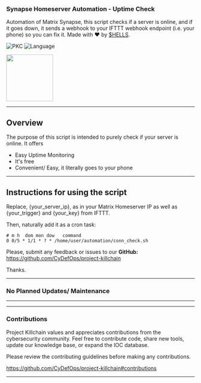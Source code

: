 ### Synapse Homeserver Automation - Uptime Check
Automation of Matrix Synapse, this script checks if a server is online, and if it goes down, it sends a webhook to your IFTTT webhook endpoint (i.e. your phone) so you can fix it. Made with :heart: by [$HELLS](https://github.com/ntwrite).

![PKC](https://img.shields.io/badge/Project-%20Killchain-357441)
![Language](https://img.shields.io/badge/Language-%20Shell-357441?style=flat-square)

<img src="https://camo.githubusercontent.com/1ff5370fbb2b1778bb50775f7a3e06790b6a878343688b9c5151dcbddd5b482a/68747470733a2f2f73757072656d652e73682f6173736574732f706b632e6a7067" width="125" height="125">

----
## Overview

The purpose of this script is intended to purely check if your server is online. It offers
- Easy Uptime Monitoring
- It's free
- Convenient/ Easy, it literally goes to your phone

---

## Instructions for using the script 

Replace, {your_server_ip}, as in your Matrix Homeserver IP as well as {your_trigger} and {your_key} from IFTTT. 

Then, naturally add it as a cron task:

```
# m h  dom mon dow   command
0 0/5 * 1/1 * ? * /home/user/automation/conn_check.sh
```

Please, submit any feedback or issues to our **GitHub:** https://github.com/CyDefOps/project-killchain

Thanks.

----

### No Planned Updates/ Maintenance

----

----

### Contributions
Project Killchain values and appreciates contributions from the cybersecurity community. Feel free to contribute code, share new tools, update our knowledge base, or expand the IOC database. 

Please review the contributing guidelines before making any contributions.

https://github.com/CyDefOps/project-killchain#contributions

----

